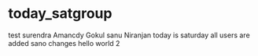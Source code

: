 # today_satgroup

test
surendra
Amancdy
Gokul
sanu
Niranjan
today is saturday all users are added
sano changes 
hello world 2
